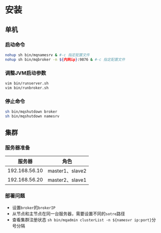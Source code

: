 # 安装

## 单机

### 启动命令

```sh
nohup sh bin/mqnamesrv & #-c 指定配置文件
nohup sh bin/mqbroker -n ${内网ip}:9876 & #-c 指定配置文件
```

### 调整JVM启动参数

```sh
vim bin/runserver.sh
vim bin/runbroker.sh
```

### 停止命令

```sh
sh bin/mqshutdown broker
sh bin/mqshutdown namesrv
```

## 集群

### 服务器准备

| 服务器        | 角色            |
| ------------- | --------------- |
| 192.168.56.10 | master1、slave2 |
| 192.168.56.20 | master2、slave1 |

### 部署问题

- 设置`broker`的`brokerIP`
- 从节点和主节点在同一台服务器，需要设置不同的`sotre`路径
- 查看集群注册状态 `sh bin/mqadmin clusterList -n ${namesvr ip:port}`分号分隔
